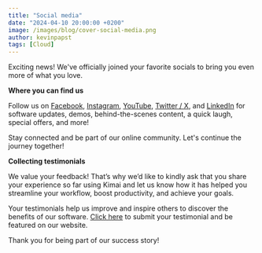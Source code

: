 ```yaml
---
title: "Social media"
date: "2024-04-10 20:00:00 +0200"
image: /images/blog/cover-social-media.png
author: kevinpapst
tags: [Cloud]
---
```


Exciting news!
We've officially joined your favorite socials to bring you even more of what you love. 

**Where you can find us**

Follow us on [Facebook](https://www.facebook.com/people/Kimai/61557684102167/), 
[Instagram](https://www.instagram.com/kimai_org),
[YouTube](https://www.youtube.com/@kimai_org), 
[Twitter / X](https://twitter.com/kimai_org), and 
[LinkedIn](https://www.linkedin.com/company/kimai-timetracker/) for software updates, demos, behind-the-scenes content, a quick laugh, special offers, and more!

Stay connected and be part of our online community. Let's continue the journey together!

**Collecting testimonials**

We value your feedback! That’s why we’d like to kindly ask that you share your experience so far using Kimai and let us 
know how it has helped you streamline your workflow, boost productivity, and achieve your goals. 

Your testimonials help us improve and inspire others to discover the benefits of our software. 
[Click here](https://love.kimai.org/) to submit your testimonial and be featured on our website. 

Thank you for being part of our success story!
